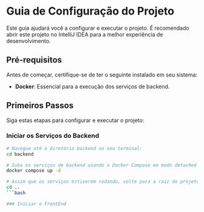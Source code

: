 # Guia de Configuração do Projeto

Este guia ajudará você a configurar e executar o projeto. É recomendado abrir este projeto no IntelliJ IDEA para a melhor experiência de desenvolvimento.

## Pré-requisitos

Antes de começar, certifique-se de ter o seguinte instalado em seu sistema:

- **Docker**: Essencial para a execução dos serviços de backend.

## Primeiros Passos

Siga estas etapas para configurar e executar o projeto:

### Iniciar os Serviços do Backend

```bash
# Navegue até o diretório backend no seu terminal:
cd backend

# Suba os serviços de backend usando o Docker Compose em modo detached (segundo plano):
docker compose up -d

# Assim que os serviços estiverem rodando, volte para a raiz do projeto:
cd ..
```bash

### Iniciar o FrontEnd
